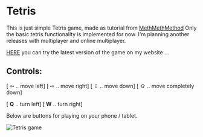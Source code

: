 # Tetris
This is just simple Tetris game, made as tutorial from [MethMethMethod](https://www.youtube.com/watch?v=H2aW5V46khA)
Only the basic tetris functionality is implemented for now. I'm planning another releases with multiplayer and online multiplayer.

[HERE](http://dn8.cz/js/tetris/index.html) you can try the latest version of the game on my website ...

## **Controls:**
[ ⇦ .. move left] \[ ⇨ .. move right] \[ ⇩ .. move down] \[ ⇧ .. move completely down]

\[ **Q** .. turn left] \[ **W** .. turn right]

Below are buttons for playing on your phone / tablet.

![Tetris game](http://dn8.cz/js/tetris/tetris2.png)
